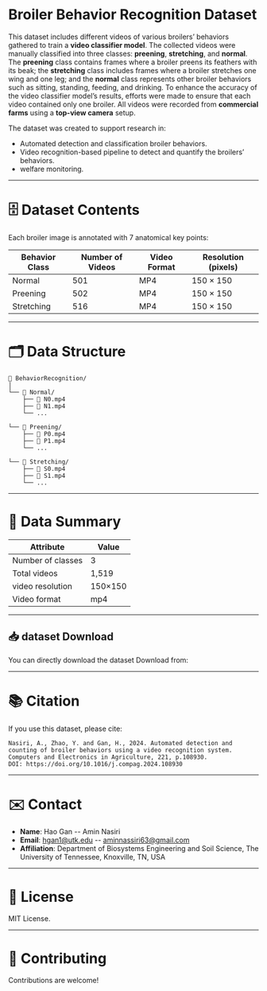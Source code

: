 # Broiler Behavior Recognition Dataset
This dataset includes different videos of various broilers’ behaviors gathered to train a **video classifier model**. The collected videos were manually classified into three classes: **preening**, **stretching**, and **normal**. The **preening** class contains frames where a broiler preens its feathers with its beak; the **stretching** class includes frames where a broiler stretches one wing and one leg; and the **normal** class represents other broiler behaviors such as sitting, standing, feeding, and drinking. To enhance the accuracy of the video classifier model’s results, efforts were made to ensure that each video contained only one broiler. All videos were recorded from **commercial farms** using a **top-view camera** setup.

The dataset was created to support research in:
* Automated detection and classification broiler behaviors.
* Video recognition-based pipeline to detect and quantify the broilers’ behaviors.
* welfare monitoring.

---

# 🗄️ Dataset Contents
Each broiler image is annotated with 7 anatomical key points:

| Behavior Class | Number of Videos | Video Format | Resolution (pixels) |
|----------------|------------------|--------------|---------------------|
| Normal         | 501              | MP4          | 150 × 150           |
| Preening       | 502              | MP4          | 150 × 150           |
| Stretching     | 516              | MP4          | 150 × 150           |

---

# 🗂️ Data Structure

```
📁 BehaviorRecognition/
│
└── 📁 Normal/
    ├── 📄 N0.mp4
    ├── 📄 N1.mp4
    └── ...

└── 📁 Preening/
    ├── 📄 P0.mp4
    ├── 📄 P1.mp4
    └── ...

└── 📁 Stretching/
    ├── 📄 S0.mp4
    ├── 📄 S1.mp4
    └── ...

```

---


# 📑 Data Summary
| Attribute            | Value    |
| -------------------- | -------- |
| Number of classes    | 3        |
| Total videos         | 1,519    |
| video resolution     | 150×150  |
| Video format         | mp4      |

---

## 📥 dataset Download

You can directly download the dataset Download from:

---

# 📚 Citation
If you use this dataset, please cite:

```
Nasiri, A., Zhao, Y. and Gan, H., 2024. Automated detection and counting of broiler behaviors using a video recognition system. Computers and Electronics in Agriculture, 221, p.108930.
DOI: https://doi.org/10.1016/j.compag.2024.108930
```

---

# ✉️ Contact
* **Name**: Hao Gan -- Amin Nasiri
* **Email**: hgan1@utk.edu -- aminnassiri63@gmail.com
* **Affiliation**: Department of Biosystems Engineering and Soil Science, The University of Tennessee, Knoxville, TN, USA

---

# 📜 License
MIT License.

---

# 🤝 Contributing
Contributions are welcome!

